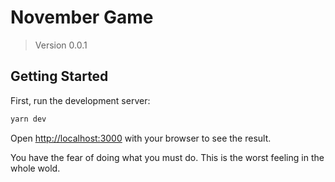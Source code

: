 # November Game

> Version 0.0.1

## Getting Started

First, run the development server:

```bash
yarn dev
```

Open [http://localhost:3000](http://localhost:3000) with your browser to see the result.

You have the fear of doing what you must do. This is the worst feeling in the whole wold.
